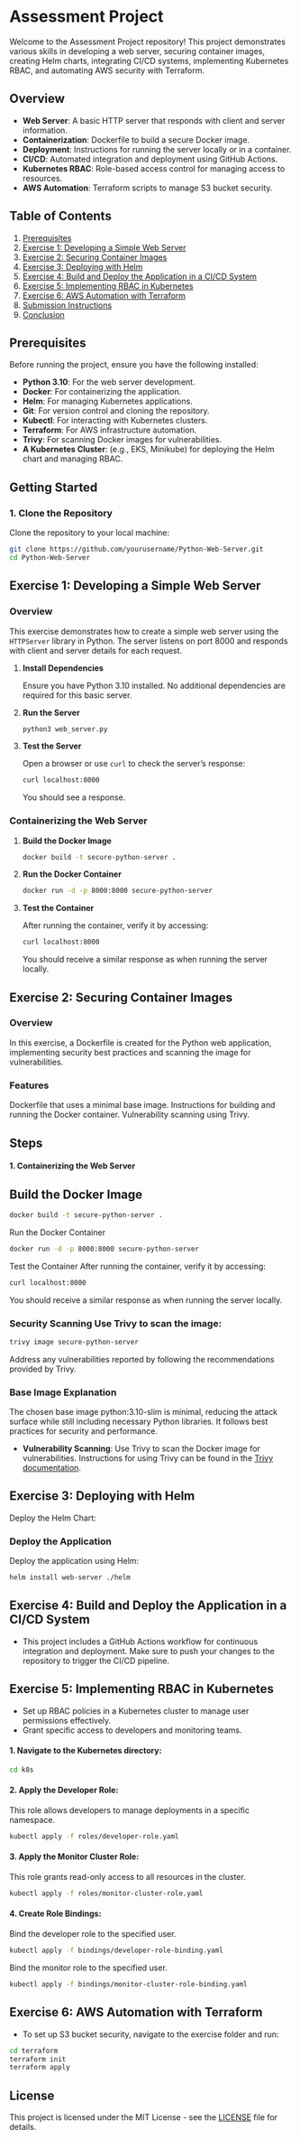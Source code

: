 # Assessment Project

Welcome to the Assessment Project repository! This project demonstrates various skills in developing a web server, securing container images, creating Helm charts, integrating CI/CD systems, implementing Kubernetes RBAC, and automating AWS security with Terraform.
## Overview

- **Web Server**: A basic HTTP server that responds with client and server information.
- **Containerization**: Dockerfile to build a secure Docker image.
- **Deployment**: Instructions for running the server locally or in a container.
- **CI/CD**: Automated integration and deployment using GitHub Actions.
- **Kubernetes RBAC**: Role-based access control for managing access to resources.
- **AWS Automation**: Terraform scripts to manage S3 bucket security.
## Table of Contents

1. [Prerequisites](#prerequisites)
2. [Exercise 1: Developing a Simple Web Server](#exercise-1-developing-a-simple-web-server)
3. [Exercise 2: Securing Container Images](#exercise-2-securing-container-images)
4. [Exercise 3: Deploying with Helm](#exercise-3-deploying-with-helm)
5. [Exercise 4: Build and Deploy the Application in a CI/CD System](#exercise-4-build-and-deploy-the-application-in-a-cicd-system)
6. [Exercise 5: Implementing RBAC in Kubernetes](#exercise-5-implementing-rbac-in-kubernetes)
7. [Exercise 6: AWS Automation with Terraform](#exercise-6-aws-automation-with-terraform)
8. [Submission Instructions](#submission-instructions)
9. [Conclusion](#conclusion)

## Prerequisites

Before running the project, ensure you have the following installed:

- **Python 3.10**: For the web server development.
- **Docker**: For containerizing the application.
- **Helm**: For managing Kubernetes applications.
- **Git**: For version control and cloning the repository.
- **Kubectl**: For interacting with Kubernetes clusters.
- **Terraform**: For AWS infrastructure automation.
- **Trivy**: For scanning Docker images for vulnerabilities.
- **A Kubernetes Cluster**: (e.g., EKS, Minikube) for deploying the Helm chart and managing RBAC.

## Getting Started

### 1. Clone the Repository

Clone the repository to your local machine:

```bash
git clone https://github.com/yourusername/Python-Web-Server.git
cd Python-Web-Server
```
## Exercise 1: Developing a Simple Web Server

### Overview

This exercise demonstrates how to create a simple web server using the `HTTPServer` library in Python. The server listens on port 8000 and responds with client and server details for each request.


1. **Install Dependencies**

    Ensure you have Python 3.10 installed. No additional dependencies are required for this basic server.

2. **Run the Server**

    ```bash
    python3 web_server.py
    ```

3. **Test the Server**

    Open a browser or use `curl` to check the server’s response:

    ```bash
    curl localhost:8000
    ```

    You should see a response.

### Containerizing the Web Server

1. **Build the Docker Image**

    ```bash
    docker build -t secure-python-server .
    ```

2. **Run the Docker Container**

    ```bash
    docker run -d -p 8000:8000 secure-python-server
    ```

3. **Test the Container**

    After running the container, verify it by accessing:

    ```bash
    curl localhost:8000
    ```

    You should receive a similar response as when running the server locally.

## Exercise 2: Securing Container Images
### Overview
In this exercise, a Dockerfile is created for the Python web application, implementing security best practices and scanning the image for vulnerabilities.

### Features
Dockerfile that uses a minimal base image.
Instructions for building and running the Docker container.
Vulnerability scanning using Trivy.
## Steps
 #### 1. Containerizing the Web Server

## Build the Docker Image

 ```bash
docker build -t secure-python-server .
 ```
Run the Docker Container

 ```bash
docker run -d -p 8000:8000 secure-python-server
 ```
Test the Container After running the container, verify it by accessing:
 ```bash
curl localhost:8000
 ```
You should receive a similar response as when running the server locally.

### Security Scanning Use Trivy to scan the image:

 ```bash
trivy image secure-python-server
 ```
Address any vulnerabilities reported by following the recommendations provided by Trivy.

### Base Image Explanation
The chosen base image python:3.10-slim is minimal, reducing the attack surface while still including necessary Python libraries. It follows best practices for security and performance.

- **Vulnerability Scanning**: Use Trivy to scan the Docker image for vulnerabilities. Instructions for using Trivy can be found in the [Trivy documentation](https://aquasecurity.github.io/trivy/latest/docs/).

## Exercise 3: Deploying with Helm
Deploy the Helm Chart:

### Deploy the Application
Deploy the application using Helm:

 ```bash
helm install web-server ./helm
 ```
## Exercise 4: Build and Deploy the Application in a CI/CD System
- This project includes a GitHub Actions workflow for continuous integration and deployment. Make sure to push your changes to the repository to trigger the CI/CD pipeline.
## Exercise 5: Implementing RBAC in Kubernetes
- Set up RBAC policies in a Kubernetes cluster to manage user permissions effectively.
- Grant specific access to developers and monitoring teams.
 #### 1. Navigate to the Kubernetes directory:
```bash
cd k8s
```
 #### 2. Apply the Developer Role:

This role allows developers to manage deployments in a specific namespace.

 ```bash
kubectl apply -f roles/developer-role.yaml
 ```
 #### 3. Apply the Monitor Cluster Role:

This role grants read-only access to all resources in the cluster.

 ```bash
kubectl apply -f roles/monitor-cluster-role.yaml
 ```
 #### 4. Create Role Bindings:

Bind the developer role to the specified user.
```bash
kubectl apply -f bindings/developer-role-binding.yaml
```
Bind the monitor role to the specified user.

```bash
kubectl apply -f bindings/monitor-cluster-role-binding.yaml
```
## Exercise 6: AWS Automation with Terraform
- To set up S3 bucket security, navigate to the exercise folder and run:
 ```bash
cd terraform
terraform init
terraform apply
 ```



## License

This project is licensed under the MIT License - see the [LICENSE](LICENSE) file for details.

